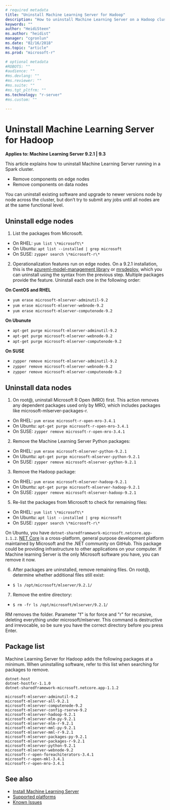 ```yaml
---
# required metadata
title: "Uninstall Machine Learning Server for Hadoop"
description: "How to uninstall Machine Learning Server on a Hadoop cluster."
keywords: ""
author: "HeidiSteen"
ms.author: "heidist"
manager: "cgronlun"
ms.date: "02/16/2018"
ms.topic: "article"
ms.prod: "microsoft-r"

# optional metadata
#ROBOTS: ""
#audience: ""
#ms.devlang: ""
#ms.reviewer: ""
#ms.suite: ""
#ms.tgt_pltfrm: ""
ms.technology: "r-server"
#ms.custom: ""

---
```


# Uninstall Machine Learning Server for Hadoop

**Applies to:  Machine Learning Server 9.2.1 | 9.3**

This article explains how to uninstall Machine Learning Server running in a Spark cluster. 

+ Remove components on edge nodes
+ Remove components on data nodes

You can uninstall existing software and upgrade to newer versions node by node across the cluster, but don’t try to submit any jobs until all nodes are at the same functional level.

## Uninstall edge nodes

1. List the packages from Microsoft.

 + On RHEL: `yum list \*microsoft\*`   
 + On Ubuntu: `apt list --installed | grep microsoft`  
 + On SUSE: `zypper search \*microsoft-r\*`    

2. Operationalization features run on edge nodes. On a 9.2.1 installation, this is the [azureml-model-management library](../python-reference/azureml-model-management-sdk/azureml-model-management-sdk.md) or [mrsdeploy](../r-reference/mrsdeploy/mrsdeploy-package.md), which you can uninstall using the syntax from the previous step. Multiple packages provide the feature. Uninstall each one in the following order:

 **On CentOS and RHEL**

 + `yum erase microsoft-mlserver-adminutil-9.2`
 + `yum erase microsoft-mlserver-webnode-9.2`
 + `yum erase microsoft-mlserver-computenode-9.2`

 **On Ubunute**

 + `apt-get purge microsoft-mlserver-adminutil-9.2` 
 + `apt-get purge microsoft-mlserver-webnode-9.2` 
 + `apt-get purge microsoft-mlserver-computenode-9.2`  
 
 **On SUSE**

 + `zypper remove microsoft-mlserver-adminutil-9.2`   
 + `zypper remove microsoft-mlserver-webnode-9.2`   
 + `zypper remove microsoft-mlserver-computenode-9.2`   

## Uninstall data nodes

1. On root@, uninstall Microsoft R Open (MRO) first. This action removes any dependent packages used only by MRO, which includes packages like microsoft-mlserver-packages-r. 

  + On RHEL: `yum erase microsoft-r-open-mro-3.4.1`     
  + On Ubuntu: `apt-get purge microsoft-r-open-mro-3.4.1`  
  + On SUSE: `zypper remove microsoft-r-open-mro-3.4.1`    

2. Remove the Machine Learning Server Python packages:

  + On RHEL: `yum erase microsoft-mlserver-python-9.2.1`     
  + On Ubuntu: `apt-get purge microsoft-mlserver-python-9.2.1`  
  + On SUSE: `zypper remove microsoft-mlserver-python-9.2.1`

3. Remove the Hadoop package:

  + On RHEL: `yum erase microsoft-mlserver-hadoop-9.2.1`     
  + On Ubuntu: `apt-get purge microsoft-mlserver-hadoop-9.2.1`  
  + On SUSE: `zypper remove microsoft-mlserver-hadoop-9.2.1`

5. Re-list the packages from Microsoft to check for remaining files:

  + On RHEL: `yum list \*microsoft\*`   
  + On Ubuntu: `apt list --installed | grep microsoft`  
  + On SUSE: `zypper search \*microsoft-r\*`  

  On Ubuntu, you have `dotnet-sharedframework-microsoft.netcore.app-1.1.2`. [NET Core](https://docs.microsoft.com/dotnet/core/index) is a cross-platform, general purpose development platform maintained by Microsoft and the .NET community on GitHub. This package could be providing infrastructure to other applications on your computer. If Machine learning Server is the only Microsoft software you have, you can remove it now.

6. After packages are uninstalled, remove remaining files. On root@, determine whether additional files still exist:

  + `$ ls /opt/microsoft/mlserver/9.2.1/`

7. Remove the entire directory:

  + `$ rm -fr ls /opt/microsoft/mlserver/9.2.1/`

RM removes the folder. Parameter "f" is for force and "r" for recursive, deleting everything under microsoft/mlserver. This command is destructive and irrevocable, so be sure you have the correct directory before you press Enter.

<a name="installed-packages"></a>

## Package list

Machine Learning Server for Hadoop adds the following packages at a minimum. When uninstalling software, refer to this list when searching for packages to remove.

    dotnet-host
    dotnet-hostfxr-1.1.0
    dotnet-sharedframework-microsoft.netcore.app-1.1.2 
    
    microsoft-mlserver-adminutil-9.2
    microsoft-mlserver-all-9.2.1 
    microsoft-mlserver-computenode-9.2
    microsoft-mlserver-config-rserve-9.2 
    microsoft-mlserver-hadoop-9.2.1
    microsoft-mlserver-mlm-py-9.2.1 
    microsoft-mlserver-mlm-r-9.2.1
    microsoft-mlserver-mml-py-9.2.1
    microsoft-mlserver-mml-r-9.2.1
    microsoft-mlserver-packages-py-9.2.1 
    microsoft-mlserver-packages-r-9.2.1
    microsoft-mlserver-python-9.2.1 
    microsoft-mlserver-webnode-9.2
    microsoft-r-open-foreachiterators-3.4.1 
    microsoft-r-open-mkl-3.4.1
    microsoft-r-open-mro-3.4.1 

## See also

+ [Install Machine Learning Server](r-server-install.md)
+ [Supported platforms](r-server-install-supported-platforms.md)  
+ [Known Issues](../resources-known-issues.md)  